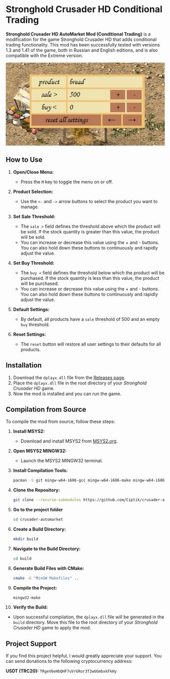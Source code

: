 # Stronghold Crusader HD Conditional Trading

**Stronghold Crusader HD AutoMarket Mod (Conditional Trading)** is a modification for the game Stronghold Crusader HD that adds conditional trading functionality. This mod has been successfully tested with versions 1.3 and 1.41 of the game, both in Russian and English editions, and is also compatible with the Extreme version.

<img src="screenshot.jpg" alt="Mod Menu Screenshot" width="600"/>

## How to Use

1. **Open/Close Menu:**
   - Press the `M` key to toggle the menu on or off.

2. **Product Selection:**
   - Use the `<-` and `->` arrow buttons to select the product you want to manage.

3. **Set Sale Threshold:**
   - The `sale >` field defines the threshold above which the product will be sold. If the stock quantity is greater than this value, the product will be sold.
   - You can increase or decrease this value using the + and - buttons. You can also hold down these buttons to continuously and rapidly adjust the value.

4. **Set Buy Threshold:**
   - The `buy <` field defines the threshold below which the product will be purchased. If the stock quantity is less than this value, the product will be purchased.
   - You can increase or decrease this value using the + and - buttons. You can also hold down these buttons to continuously and rapidly adjust the value.

5. **Default Settings:**
   - By default, all products have a `sale` threshold of 500 and an empty `buy` threshold.

6. **Reset Settings:**
   - The `reset` button will restore all user settings to their defaults for all products.

## Installation

1. Download the `dplayx.dll` file from the [Releases page](https://github.com/Ciptik/crusader-automarket/releases).
2. Place the `dplayx.dll` file in the root directory of your *Stronghold Crusader HD* game.
3. Now the mod is installed and you can run the game.

## Compilation from Source

To compile the mod from source, follow these steps:

1. **Install MSYS2:**
   - Download and install MSYS2 from [MSYS2.org](https://www.msys2.org/).

2. **Open MSYS2 MINGW32:**
   - Launch the MSYS2 MINGW32 terminal.

3. **Install Compilation Tools:**
   ```bash
   pacman -S git mingw-w64-i686-gcc mingw-w64-i686-make mingw-w64-i686-cmake
   
4. **Clone the Repository:**
   ```bash
   git clone --recurse-submodules https://github.com/Ciptik/crusader-automarket.git
   ```

5. **Go to the project folder**
   ```bash
   cd crusader-automarket
   ```

6. **Create a Build Directory:**
   ```bash
   mkdir build
   ```

7. **Navigate to the Build Directory:**
   ```bash
   cd build
   ```

8. **Generate Build Files with CMake:**
   ```bash
   cmake -G "MinGW Makefiles" ..
   ```

9. **Compile the Project:**
   ```bash
   mingw32-make
   ```

10. **Verify the Build:**
   - Upon successful compilation, the `dplayx.dll` file will be generated in the `build` directory. Move this file to the root directory of your *Stronghold Crusader HD* game to apply the mod.

## Project Support

If you find this project helpful, I would greatly appreciate your support. You can send donations to the following cryptocurrency address:

**USDT (TRC20):** `TRgeV6eHbQHF7uVrGRor3T3wUGmbxkFkHy`
